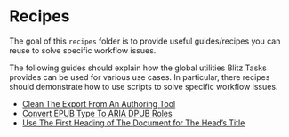 # Recipes

The goal of this `recipes` folder is to provide useful guides/recipes you can reuse to solve specific workflow issues.

The following guides should explain how the global utilities Blitz Tasks provides can be used for various use cases. In particular, there recipes should demonstrate how to use scripts to solve specific workflow issues.

- [Clean The Export From An Authoring Tool](clean-output.md)
- [Convert EPUB Type To ARIA DPUB Roles](epubtype2aria.md)
- [Use The First Heading of The Document for The Head’s Title](doc-title.md)